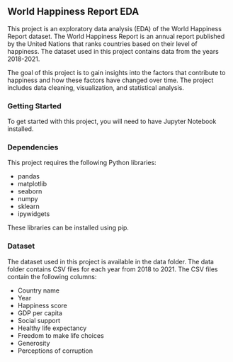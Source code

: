 ## World Happiness Report EDA

This project is an exploratory data analysis (EDA) of the World Happiness Report dataset. The World Happiness Report is an annual report published by the United Nations that ranks countries based on their level of happiness. The dataset used in this project contains data from the years 2018-2021.

The goal of this project is to gain insights into the factors that contribute to happiness and how these factors have changed over time. The project includes data cleaning, visualization, and statistical analysis.

### Getting Started

To get started with this project, you will need to have Jupyter Notebook installed.

### Dependencies

This project requires the following Python libraries:

* pandas
* matplotlib
* seaborn
* numpy
* sklearn
* ipywidgets

These libraries can be installed using pip.

### Dataset

The dataset used in this project is available in the data folder. The data folder contains CSV files for each year from 2018 to 2021. The CSV files contain the following columns:

* Country name
* Year
* Happiness score
* GDP per capita
* Social support
* Healthy life expectancy
* Freedom to make life choices
* Generosity
* Perceptions of corruption

